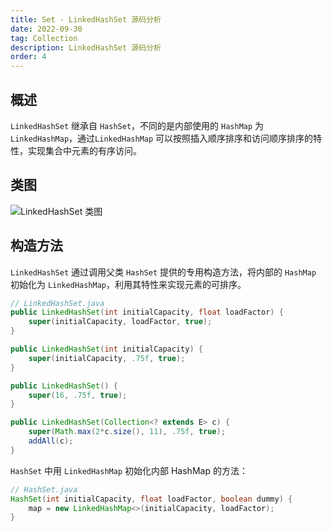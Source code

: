 ```yaml
---
title: Set - LinkedHashSet 源码分析
date: 2022-09-30
tag: Collection
description: LinkedHashSet 源码分析
order: 4
---
```


## 概述

`LinkedHashSet` 继承自 `HashSet`，不同的是内部使用的 `HashMap` 为 `LinkedHashMap`，通过`LinkedHashMap` 可以按照插入顺序排序和访问顺序排序的特性，实现集合中元素的有序访问。

## 类图

![LinkedHashSet 类图](https://cdn.staticaly.com/gh/AlexChen68/OSS@master/blog/java/linkedhashset_class.png ':size=60%')

## 构造方法

`LinkedHashSet` 通过调用父类 `HashSet` 提供的专用构造方法，将内部的 `HashMap` 初始化为 `LinkedHashMap`，利用其特性来实现元素的可排序。

```java
// LinkedHashSet.java
public LinkedHashSet(int initialCapacity, float loadFactor) {
    super(initialCapacity, loadFactor, true);
}

public LinkedHashSet(int initialCapacity) {
    super(initialCapacity, .75f, true);
}

public LinkedHashSet() {
    super(16, .75f, true);
}

public LinkedHashSet(Collection<? extends E> c) {
    super(Math.max(2*c.size(), 11), .75f, true);
    addAll(c);
}
```

`HashSet` 中用 `LinkedHashMap` 初始化内部 HashMap 的方法：

```java
// HashSet.java
HashSet(int initialCapacity, float loadFactor, boolean dummy) {
    map = new LinkedHashMap<>(initialCapacity, loadFactor);
}
```

